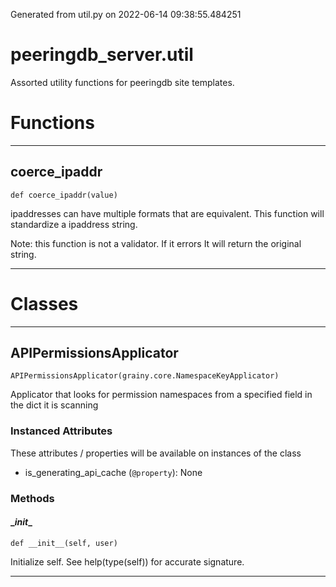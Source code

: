 Generated from util.py on 2022-06-14 09:38:55.484251

# peeringdb_server.util

Assorted utility functions for peeringdb site templates.

# Functions
---

## coerce_ipaddr
`def coerce_ipaddr(value)`

ipaddresses can have multiple formats that are equivalent.
This function will standardize a ipaddress string.

Note: this function is not a validator. If it errors
It will return the original string.

---
# Classes
---

## APIPermissionsApplicator

```
APIPermissionsApplicator(grainy.core.NamespaceKeyApplicator)
```

Applicator that looks for permission namespaces from
a specified field in the dict it is scanning


### Instanced Attributes

These attributes / properties will be available on instances of the class

- is_generating_api_cache (`@property`): None

### Methods

#### \__init__
`def __init__(self, user)`

Initialize self.  See help(type(self)) for accurate signature.

---

